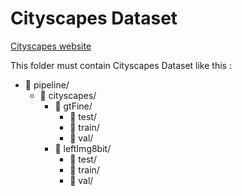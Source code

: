 # Cityscapes Dataset


[Cityscapes website](https://www.cityscapes-dataset.com)


This folder must contain Cityscapes Dataset like this :

* 📁 pipeline/
    * 📁 cityscapes/
        * 📁 gtFine/
            * 📁 test/
            * 📁 train/
            * 📁 val/
        * 📁 leftImg8bit/
            * 📁 test/
            * 📁 train/
            * 📁 val/
